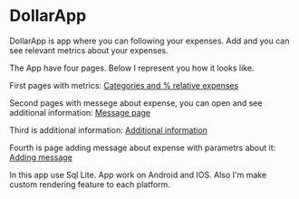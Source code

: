 # DollarApp

DollarApp is app where you can following your expenses. Add and you can see relevant metrics about your expenses.

The App have four pages. Below I represent you how it looks like.

First pages with metrics:
[Categories and % relative expenses](https://github.com/TrueGrek/DollarApp/blob/master/Screenshots/3.png)

Second pages with messege about expense, you can open and see additional information:
[Message page](https://github.com/TrueGrek/DollarApp/blob/master/Screenshots/2.png)

Third is additional information:
[Additional information](https://github.com/TrueGrek/DollarApp/blob/master/Screenshots/5.png)

Fourth is page adding message about expense with parametrs about it:
[Adding message](https://github.com/TrueGrek/DollarApp/blob/master/Screenshots/4.png)

In this app use Sql Lite. App work on Android and IOS. Also I'm make custom rendering feature to each platform.
